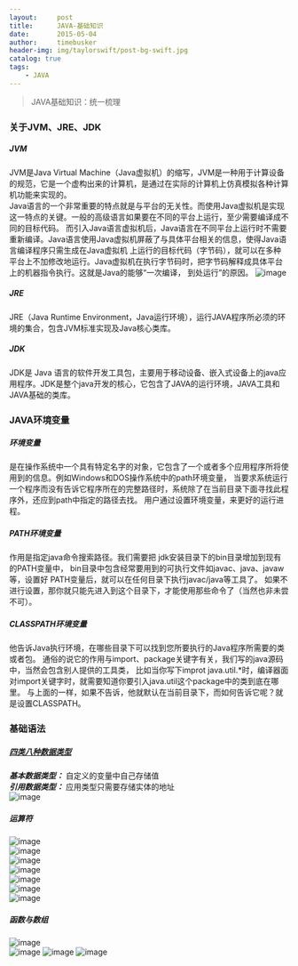 ```yaml
---
layout:     post
title:      JAVA-基础知识
date:       2015-05-04
author:     timebusker
header-img: img/taylorswift/post-bg-swift.jpg
catalog: true
tags:
    - JAVA
---
```


> JAVA基础知识：统一梳理

### 关于JVM、JRE、JDK
##### JVM   
JVM是Java Virtual Machine（Java虚拟机）的缩写，JVM是一种用于计算设备的规范，它是一个虚构出来的计算机，是通过在实际的计算机上仿真模拟各种计算机功能来实现的。      
Java语言的一个非常重要的特点就是与平台的无关性。而使用Java虚拟机是实现这一特点的关键。一般的高级语言如果要在不同的平台上运行，至少需要编译成不同的目标代码。
而引入Java语言虚拟机后，Java语言在不同平台上运行时不需要重新编译。Java语言使用Java虚拟机屏蔽了与具体平台相关的信息，使得Java语言编译程序只需生成在Java虚拟机
上运行的目标代码（字节码），就可以在多种平台上不加修改地运行。Java虚拟机在执行字节码时，把字节码解释成具体平台上的机器指令执行。这就是Java的能够“一次编译，
到处运行”的原因。
![image](/img/java-coding/1/1.png)    

##### JRE  
JRE（Java Runtime Environment，Java运行环境），运行JAVA程序所必须的环境的集合，包含JVM标准实现及Java核心类库。   

##### JDK  
JDK是 Java 语言的软件开发工具包，主要用于移动设备、嵌入式设备上的java应用程序。JDK是整个java开发的核心，它包含了JAVA的运行环境，JAVA工具和JAVA基础的类库。  

### JAVA环境变量
##### 环境变量  
是在操作系统中一个具有特定名字的对象，它包含了一个或者多个应用程序所将使用到的信息。例如Windows和DOS操作系统中的path环境变量，
当要求系统运行一个程序而没有告诉它程序所在的完整路径时，系统除了在当前目录下面寻找此程序外，还应到path中指定的路径去找。
用户通过设置环境变量，来更好的运行进程。   

##### PATH环境变量  
作用是指定java命令搜索路径。我们需要把 jdk安装目录下的bin目录增加到现有的PATH变量中，
bin目录中包含经常要用到的可执行文件如javac、java、javaw等，设置好 PATH变量后，就可以在任何目录下执行javac/java等工具了。
如果不进行设置，那你就只能先进入到这个目录下，才能使用那些命令了（当然也非未尝不可）。   

##### CLASSPATH环境变量   
他告诉Java执行环境，在哪些目录下可以找到您所要执行的Java程序所需要的类或者包。
通俗的说它的作用与import、package关键字有关，我们写的java源码中，当然会包含别人提供的工具类，
比如当你写下improt java.util.*时，编译器面对import关键字时，就需要知道你要引入java.util这个package中的类到底在哪里。
与上面的一样，如果不告诉，他就默认在当前目录下，而如何告诉它呢？就是设置CLASSPATH。  

### 基础语法   
##### [四类八种数据类型](http://www.cnblogs.com/simplefrog/archive/2012/07/15/2592011.html)
___基本数据类型：___ 自定义的变量中自己存储值   
___引用数据类型：___ 应用类型只需要存储实体的地址  
![image](/img/java-coding/1/2.png)   

##### 运算符 
![image](/img/java-coding/1/3.png)   
![image](/img/java-coding/1/4.png)   
![image](/img/java-coding/1/5.png)   
![image](/img/java-coding/1/6.png)  
![image](/img/java-coding/1/7.png)   
![image](/img/java-coding/1/8.png)  
![image](/img/java-coding/1/9.png)   

##### 函数与数组
![image](/img/java-coding/1/10.png)  
![image](/img/java-coding/1/11.png) 
![image](/img/java-coding/1/12.png) 
![image](/img/java-coding/1/13.png)   